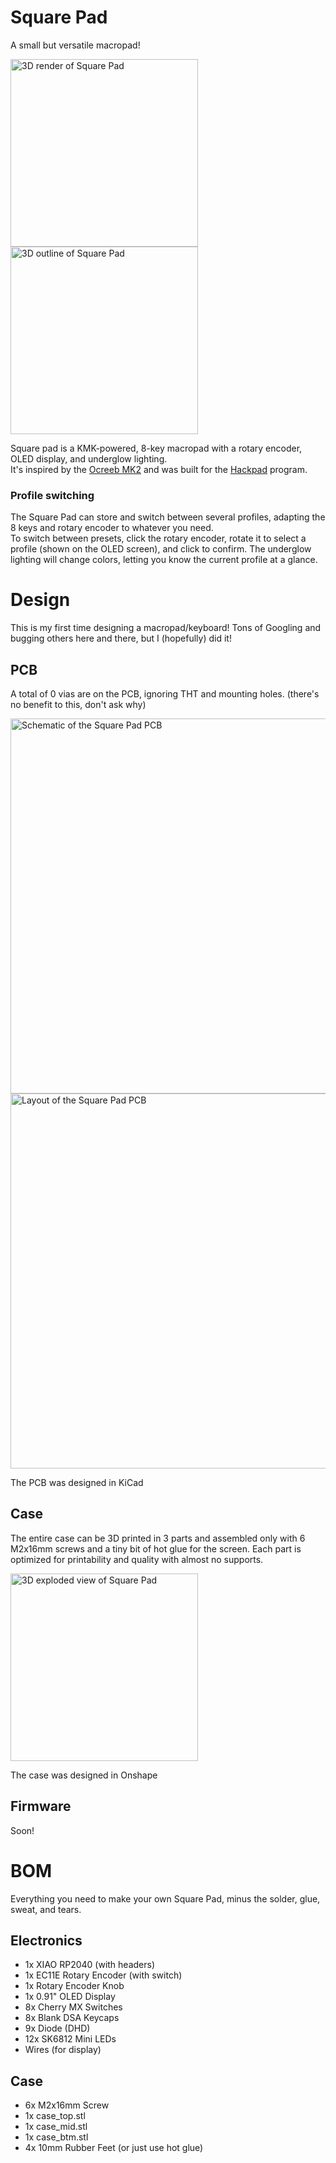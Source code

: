 # Square Pad

A small but versatile macropad!

<img alt="3D render of Square Pad" src="https://github.com/user-attachments/assets/1c3fc36b-7864-4a4f-82b6-af2328ff27e2" width="300" />
<img alt="3D outline of Square Pad" src="https://github.com/user-attachments/assets/c0fb86a1-a7d9-4ad5-b48d-160b647bb15c" width="300" />

Square pad is a KMK-powered, 8-key macropad with a rotary encoder, OLED display, and underglow lighting.  
It's inspired by the [Ocreeb MK2](https://github.com/sb-ocr/ocreeb-mk-2/tree/main) and was built for the [Hackpad](https://hackpad.hackclub.com/) program.

### Profile switching
The Square Pad can store and switch between several profiles, adapting the 8 keys and rotary encoder to whatever you need.  
To switch between presets, click the rotary encoder, rotate it to select a profile (shown on the OLED screen), and click to confirm. The underglow lighting will change colors, letting you know the current profile at a glance.

# Design

This is my first time designing a macropad/keyboard! Tons of Googling and bugging others here and there, but I (hopefully) did it!

## PCB

A total of 0 vias are on the PCB, ignoring THT and mounting holes. (there's no benefit to this, don't ask why)  

<img alt="Schematic of the Square Pad PCB" src="https://github.com/user-attachments/assets/f1661084-6216-4a05-bc79-a689476b5d73" width="600" />

<img alt="Layout of the Square Pad PCB" src="https://github.com/user-attachments/assets/01ee51a5-0c14-46c7-97fd-414cb924b758" width="600" />

The PCB was designed in KiCad

## Case
The entire case can be 3D printed in 3 parts and assembled only with 6 M2x16mm screws and a tiny bit of hot glue for the screen. Each part is optimized for printability and quality with almost no supports.

<img alt="3D exploded view of Square Pad" src="https://github.com/user-attachments/assets/5af281df-3069-46fa-ad86-8b2b6c4085ad" width="300" />

The case was designed in Onshape

## Firmware

Soon!

# BOM

Everything you need to make your own Square Pad, minus the solder, glue, sweat, and tears.

## Electronics
- 1x XIAO RP2040 (with headers)
- 1x EC11E Rotary Encoder (with switch)
- 1x Rotary Encoder Knob
- 1x 0.91" OLED Display
- 8x Cherry MX Switches
- 8x Blank DSA Keycaps
- 9x Diode (DHD)
- 12x SK6812 Mini LEDs
- Wires (for display)

## Case
- 6x M2x16mm Screw
- 1x case_top.stl
- 1x case_mid.stl
- 1x case_btm.stl
- 4x 10mm Rubber Feet (or just use hot glue)
